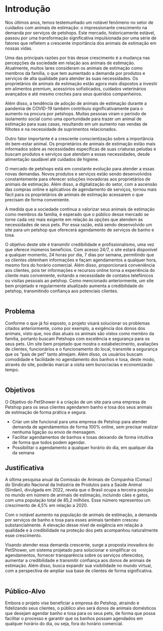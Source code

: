 # Introdução

Nos últimos anos, temos testemunhado um notável fenômeno no setor de cuidados com animais de estimação: o impressionante crescimento na demanda por serviços de petshops. Este mercado, historicamente estável, passou por uma transformação significativa impulsionada por uma série de fatores que refletem a crescente importância dos animais de estimação em nossas vidas. </br> 

Uma das principais razões por trás desse crescimento é a mudança nas percepções da sociedade em relação aos animais de estimação. Atualmente, muitos lares consideram os animais de estimação como membros da família, o que tem aumentado a demanda por produtos e serviços de alta qualidade para atender às suas necessidades. Os proprietários de animais de estimação estão agora mais dispostos a investir em alimentos premium, acessórios sofisticados, cuidados veterinários avançados e até mesmo creches para seus queridos companheiros. </br> 

Além disso, a tendência de adoção de animais de estimação durante a pandemia de COVID-19 também contribuiu significativamente para o aumento na procura por petshops. Muitas pessoas viram o período de isolamento social como uma oportunidade para trazer um animal de estimação para suas casas, resultando em um aumento nas vendas de filhotes e na necessidade de suprimentos relacionados. </br> 

Outro fator importante é a crescente conscientização sobre a importância do bem-estar animal. Os proprietários de animais de estimação estão mais informados sobre as necessidades específicas de suas criaturas peludas e buscam produtos e serviços que atendam a essas necessidades, desde alimentação saudável até cuidados de higiene. </br> 

O mercado de petshops está em constante evolução para atender a essas novas demandas. Novos produtos e serviços estão sendo desenvolvidos constantemente para oferecer soluções inovadoras aos proprietários de animais de estimação. Além disso, a digitalização do setor, com a ascensão das compras online e aplicativos de agendamento de serviços, tornou mais fácil para os proprietários de animais de estimação acessarem o que precisam de forma conveniente. </br> 

À medida que a sociedade continua a valorizar seus animais de estimação como membros da família, é esperado que o público desse mercado se torne cada vez mais exigente em relação às opções que atendem às necessidades de seus pets. Por essa razão, está sendo desenvolvido um site para um petshop que oferecerá agendamento de serviços de banho e tosa. </br> 

O objetivo deste site é transmitir credibilidade e profissionalismo, uma vez que oferece inúmeros benefícios. Com acesso 24/7, o site estará disponível a qualquer momento, 24 horas por dia, 7 dias por semana, permitindo que os clientes obtenham informações e façam agendamentos a qualquer hora, mesmo fora do horário comercial. Além disso, proporcionará conveniência aos clientes, pois ter informações e recursos online torna a experiência do cliente mais conveniente, evitando a necessidade de contatos telefônicos ou visitas pessoais ao petshop. Como mencionado anteriormente, um site bem projetado e regularmente atualizado aumenta a credibilidade do petshop, transmitindo confiança aos potenciais clientes. </br> </br>


## Problema
Conforme o que já foi exposto, o projeto visará solucionar os problemas citados anteriormente, como por exemplo, a exigência dos donos dos animais, visto que, nos dias atuais os animais são vistos como membro da família, portanto buscam Petshops com excelência e segurança para os seus pets. Um site bem projetado que mostra o estabelecimento, avaliações de clientes, funcionários e o funcionamento do local, transmite a segurança que os “pais de pet” tanto almejam.  Além disso, os usuários buscam comodidade e facilidade no agendamento dos banhos e tosa, deste modo, através do site, poderão marcar a visita sem burocracias e economizarão tempo. </br> </br>

## Objetivos

O Objetivo do PetShower é a criação de um site para uma empresa de Petshop para os seus clientes agendarem banho e tosa dos seus animais de estimação de forma prática e segura. </br>
*	Criar um site funcional para uma empresa de Petshop para atender demanda de agendamentos de forma 100% online, sem precisar realizar nenhuma ligação ou envio de mensagem.
*	Facilitar agendamentos de banhos e tosas deixando de forma intuitiva de forma que todos podem agendar.
*	Possibilitar o agendamento a qualquer horário do dia, em qualquer dia da semana


## Justificativa

A última pesquisa anual da Comissão de Animais de Companhia (Comac) do Sindicato Nacional da Indústria de Produtos para a Saúde Animal (Sindan), divulgada em 2022, revela que o Brasil ocupa a terceira posição no mundo em número de animais de estimação, incluindo cães e gatos, com uma população total de 85,2 milhões. Esse número representou um crescimento de 4,5% em relação a 2020. </br> 

Com o notável aumento na população de animais de estimação, a demanda por serviços de banho e tosa para esses animais também cresceu substancialmente. A elevação desse nível de exigência em relação à qualidade e à credibilidade na proteção dos pets acompanhou naturalmente esse crescimento. </br> 

Visando atender essa demanda crescente, surge a proposta inovadora do PetShower, um sistema projetado para solucionar e simplificar os agendamentos, fornecer transparência sobre os serviços oferecidos, aumentar a credibilidade e transmitir confiança aos donos de animais de estimação. Além disso, busca expandir sua visibilidade no mundo virtual, com a perspectiva de ampliar sua base de clientes de forma significativa. </br> </br>

## Público-Alvo

Embora o projeto vise beneficiar a empresa do Petshop, atraindo e fidelizando seus clientes, o público alvo será donos de animais domésticos que desejam agendar banho e tosa para os seus pets, de forma que possa facilitar o processo e garantir que os banhos possam agendados em qualquer horário do dia, ou seja, fora do horário comercial.
